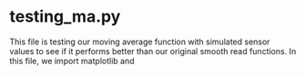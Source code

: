# testing_ma.py
This file is testing our moving average function with simulated sensor values to see
if it performs better than our original smooth read functions.
In this file, we import matplotlib and 
